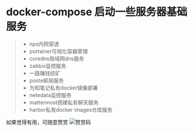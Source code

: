# docker-compose 启动一些服务器基础服务

>+ nps内网穿透
>+ portainer可视化容器管理
>+ coredns局域网dns服务
>+ zabbix监控服务
>+ 一路赚钱挖矿
>+ poste邮局服务
>+ 为知笔记私有docker镜像部署
>+ netedata监控服务
>+ mattermost搭建私有聊天服务
>+ harbor私有docker images仓库服务


如果觉得有用，可随意赞赏
![赞赏码](https://cdn.jsdelivr.net/gh/zhaobu/imagebed/yuque/20191227110733.png "赞赏")